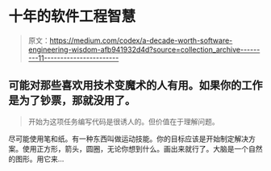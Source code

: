 # 十年的软件工程智慧

> 原文：<https://medium.com/codex/a-decade-worth-software-engineering-wisdom-afb941932d4d?source=collection_archive---------11----------------------->

## 可能对那些喜欢用技术变魔术的人有用。如果你的工作是为了钞票，那就没用了。

> 开始为这项任务编写代码是很诱人的。但价值在于理解问题。

尽可能使用笔和纸。有一种东西叫做运动技能。你的目标应该是开始制定解决方案。使用正方形，箭头，圆圈，无论你想到什么。画出来就行了。大脑是一个自然的图形。用它来…